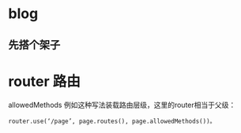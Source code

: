 # blog
##  先搭个架子

# router 路由
allowedMethods
例如这种写法装载路由层级，这里的router相当于父级：
```
router.use(‘/page’, page.routes(), page.allowedMethods())。
```